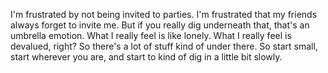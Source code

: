  I'm frustrated by not being invited to parties. I'm frustrated that my friends always forget to invite me. But if you really dig underneath that, that's an umbrella emotion. What I really feel is like lonely. What I really feel is devalued, right? So there's a lot of stuff kind of under there. So start small, start wherever you are, and start to kind of dig in a little bit slowly.